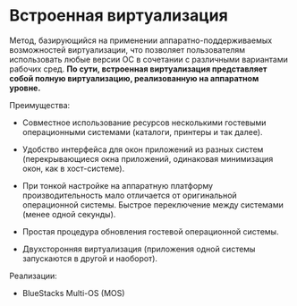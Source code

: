 # Встроенная виртуализация
Метод, базирующийся на применении аппаратно-поддерживаемых возможностей
виртуализации, что позволяет пользователям использовать любые версии ОС в
сочетании с различными вариантами рабочих сред. **По сути, встроенная
виртуализация представляет собой полную виртуализацию, реализованную на
аппаратном уровне.**

Преимущества:
- Совместное использование ресурсов несколькими гостевыми
операционными системами (каталоги, принтеры и так далее). 

- Удобство интерфейса для окон приложений из разных систем (перекрывающиеся окна приложений, одинаковая минимизация окон, как в хост-системе).
- При тонкой настройке на аппаратную платформу производительность мало отличается от оригинальной операционной системы. Быстрое переключение между системами (менее одной секунды).
- Простая процедура обновления гостевой операционной системы.
- Двухсторонняя виртуализация (приложения одной системы запускаются в другой и наоборот).

Реализации:
- BlueStacks Multi-OS (MOS)

<!--  _footer: Виртуализация [Электронный ресурс]. URL: https://ru.wikipedia.org/wiki/Виртуализация (дата обращения: 24.04.2020)-->